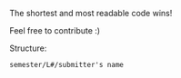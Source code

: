 The shortest and most readable code wins!

Feel free to contribute :)

Structure:

`semester/L#/submitter's name`
